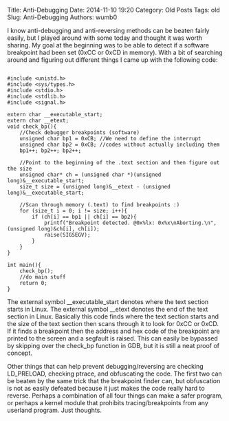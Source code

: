 Title: Anti-Debugging
Date: 2014-11-10 19:20
Category: Old Posts
Tags: old
Slug: Anti-Debugging
Authors: wumb0

I know anti-debugging and anti-reversing methods can be beaten fairly easily, but I played around with some today and thought it was worth sharing. My goal at the beginning was to be able to detect if a software breakpoint had been set (0xCC or 0xCD in memory). With a bit of searching around and figuring out different things I came up with the following code:

<pre><code class="c">
#include &lt;unistd.h&gt;
#include &lt;sys/types.h&gt;
#include &lt;stdio.h&gt;
#include &lt;stdlib.h&gt;
#include &lt;signal.h&gt;

extern char __executable_start;
extern char __etext;
void check_bp(){
    //Check debugger breakpoints (software)
    unsigned char bp1 = 0xCB; //We need to define the interrupt
    unsigned char bp2 = 0xCB; //codes without actually including them
    bp1++; bp2++; bp2++;

    //Point to the beginning of the .text section and then figure out the size
    unsigned char* ch = (unsigned char *)(unsigned long)&__executable_start;
    size_t size = (unsigned long)&__etext - (unsigned long)&__executable_start;

    //Scan through memory (.text) to find breakpoints :)
    for (size_t i = 0; i != size; i++){
        if (ch[i] == bp1 || ch[i] == bp2){
            printf("Breakpoint detected. @0x%lx: 0x%x\nAborting.\n", (unsigned long)&ch[i], ch[i]);
            raise(SIGSEGV);
        }
    }
}

int main(){
    check_bp();
    //do main stuff
    return 0;
}
</code></pre>

The external symbol __executable_start denotes where the text section starts in Linux. The external symbol __etext denotes the end of the text section in Linux. Basically this code finds where the text section starts and the size of the text section then scans through it to look for 0xCC or 0xCD. If it finds a breakpoint then the address and hex code of the breakpoint are printed to the screen and a segfault is raised. 
This can easily be bypassed by skipping over the check_bp function in GDB, but it is still a neat proof of concept.

Other things that can help prevent debugging/reversing are checking LD_PRELOAD, checking ptrace, and obfuscating the code. The first two can be beaten by the same trick that the breakpoint finder can, but obfuscation is not as easily defeated because it just makes the code really hard to reverse. Perhaps a combination of all four things can make a safer program, or perhaps a kernel module that prohibits tracing/breakpoints from any userland program. Just thoughts.



